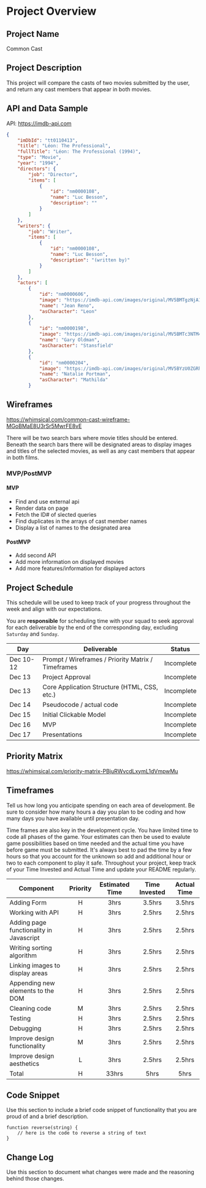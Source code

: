 # Project Overview

## Project Name

Common Cast

## Project Description

This project will compare the casts of two movies submitted by the user, and return any cast members that appear in both movies.

## API and Data Sample
API: https://imdb-api.com
```JSON
{
    "imDbId": "tt0110413",
    "title": "Léon: The Professional",
    "fullTitle": "Léon: The Professional (1994)",
    "type": "Movie",
    "year": "1994",
    "directors": {
        "job": "Director",
        "items": [
            {
                "id": "nm0000108",
                "name": "Luc Besson",
                "description": ""
            }
        ]
    },
    "writers": {
        "job": "Writer",
        "items": [
            {
                "id": "nm0000108",
                "name": "Luc Besson",
                "description": "(written by)"
            }
        ]
    },
    "actors": [
        {
            "id": "nm0000606",
            "image": "https://imdb-api.com/images/original/MV5BMTgzNjA1MjY2M15BMl5BanBnXkFtZTYwMjgzOTk0._V1_Ratio0.7273_AL_.jpg",
            "name": "Jean Reno",
            "asCharacter": "Leon"
        },
        {
            "id": "nm0000198",
            "image": "https://imdb-api.com/images/original/MV5BMTc3NTM4MzQ5MV5BMl5BanBnXkFtZTcwOTE4MDczNw@@._V1_Ratio0.7273_AL_.jpg",
            "name": "Gary Oldman",
            "asCharacter": "Stansfield"
        },
        {
            "id": "nm0000204",
            "image": "https://imdb-api.com/images/original/MV5BYzU0ZGRhZWItMGJlNy00YzlkLWIzOWYtNDA2NzlhMDg3YjMwXkEyXkFqcGdeQXVyMDM2NDM2MQ@@._V1_Ratio0.7273_AL_.jpg",
            "name": "Natalie Portman",
            "asCharacter": "Mathilda"
        }
```


## Wireframes
https://whimsical.com/common-cast-wireframe-MGoBMaE8U3rSr5MwrFE8vE

There will be two search bars where movie titles should be entered. Beneath the search bars there will be designated areas to display images and titles of the selected movies, as well as any cast members that appear in both films.

### MVP/PostMVP


#### MVP 

- Find and use external api 
- Render data on page
- Fetch the ID# of slected queries 
- Find duplicates in the arrays of cast member names
- Display a list of names to the designated area

#### PostMVP  

- Add second API
- Add more information on displayed movies
- Add more features/information for displayed actors

## Project Schedule

This schedule will be used to keep track of your progress throughout the week and align with our expectations.  

You are **responsible** for scheduling time with your squad to seek approval for each deliverable by the end of the corresponding day, excluding `Saturday` and `Sunday`.

|  Day | Deliverable | Status
|---|---| ---|
|Dec 10-12| Prompt / Wireframes / Priority Matrix / Timeframes | Incomplete
|Dec 13| Project Approval | Incomplete
|Dec 13| Core Application Structure (HTML, CSS, etc.) | Incomplete
|Dec 14| Pseudocode / actual code | Incomplete
|Dec 15| Initial Clickable Model  | Incomplete
|Dec 16| MVP | Incomplete
|Dec 17| Presentations | Incomplete

## Priority Matrix

https://whimsical.com/priority-matrix-PBjuRWvcdLxymL1dVmpwMu


## Timeframes

Tell us how long you anticipate spending on each area of development. Be sure to consider how many hours a day you plan to be coding and how many days you have available until presentation day.

Time frames are also key in the development cycle.  You have limited time to code all phases of the game.  Your estimates can then be used to evalute game possibilities based on time needed and the actual time you have before game must be submitted. It's always best to pad the time by a few hours so that you account for the unknown so add and additional hour or two to each component to play it safe. Throughout your project, keep track of your Time Invested and Actual Time and update your README regularly.

| Component | Priority | Estimated Time | Time Invested | Actual Time |
| --- | :---: |  :---: | :---: | :---: |
| Adding Form | H | 3hrs| 3.5hrs | 3.5hrs |
| Working with API | H | 3hrs| 2.5hrs | 2.5hrs |
| Adding page functionality in Javascript | H | 3hrs| 2.5hrs | 2.5hrs |
| Writing sorting algorithm | H | 3hrs| 2.5hrs | 2.5hrs |
| Linking images to display areas | H | 3hrs| 2.5hrs | 2.5hrs |
| Appending new elements to the DOM | H | 3hrs| 2.5hrs | 2.5hrs |
| Cleaning code | M | 3hrs| 2.5hrs | 2.5hrs |
| Testing | H | 3hrs| 2.5hrs | 2.5hrs |
| Debugging | H | 3hrs| 2.5hrs | 2.5hrs |
| Improve design functionality | M | 3hrs| 2.5hrs | 2.5hrs |
| Improve design aesthetics | L | 3hrs| 2.5hrs | 2.5hrs |
| Total | H | 33hrs| 5hrs | 5hrs |

## Code Snippet

Use this section to include a brief code snippet of functionality that you are proud of and a brief description.  

```
function reverse(string) {
	// here is the code to reverse a string of text
}
```

## Change Log
 Use this section to document what changes were made and the reasoning behind those changes.  

